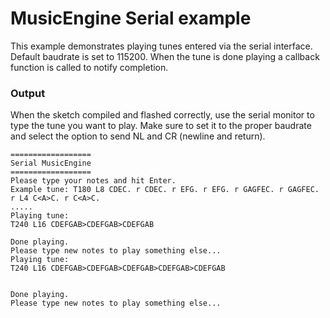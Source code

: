 # MusicEngine Serial example

This example demonstrates playing tunes entered via the serial interface.
Default baudrate is set to 115200.
When the tune is done playing a callback function is called to notify completion.


### Output
When the sketch compiled and flashed correctly, use the serial monitor to type the tune you want to play.
Make sure to set it to the proper baudrate and select the option to send NL and CR (newline and return).

```
==================
Serial MusicEngine
==================
Please type your notes and hit Enter.
Example tune: T180 L8 CDEC. r CDEC. r EFG. r EFG. r GAGFEC. r GAGFEC. r L4 C<A>C. r C<A>C.
.....
Playing tune:
T240 L16 CDEFGAB>CDEFGAB>CDEFGAB

Done playing.
Please type new notes to play something else...
Playing tune:
T240 L16 CDEFGAB>CDEFGAB>CDEFGAB>CDEFGAB>CDEFGAB


Done playing.
Please type new notes to play something else...
```
